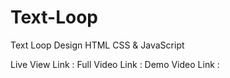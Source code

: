 # Text-Loop
Text Loop Design HTML CSS &amp; JavaScript

Live View Link : 
Full Video Link :
Demo Video Link : 
